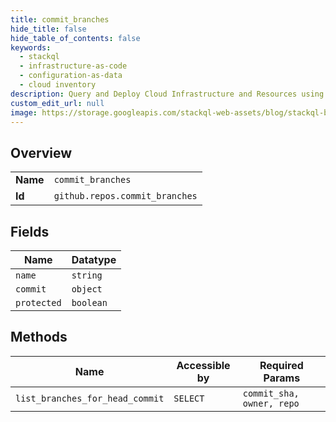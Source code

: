 ```yaml
---
title: commit_branches
hide_title: false
hide_table_of_contents: false
keywords:
  - stackql
  - infrastructure-as-code
  - configuration-as-data
  - cloud inventory
description: Query and Deploy Cloud Infrastructure and Resources using SQL
custom_edit_url: null
image: https://storage.googleapis.com/stackql-web-assets/blog/stackql-blog-post-featured-image.png
---
```

  
    

## Overview
<table><tbody>
<tr><td><b>Name</b></td><td><code>commit_branches</code></td></tr>
<tr><td><b>Id</b></td><td><code>github.repos.commit_branches</code></td></tr>
</tbody></table>

## Fields
| Name | Datatype |
| ---- | -------- |
| `name` | `string` |
| `commit` | `object` |
| `protected` | `boolean` |
## Methods
| Name | Accessible by | Required Params |
| ---- | ------------- | --------------- |
| `list_branches_for_head_commit` | `SELECT` | `commit_sha, owner, repo` |
